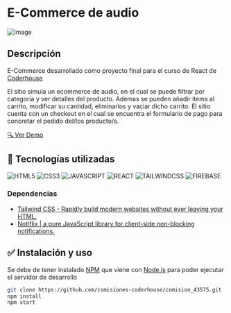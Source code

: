 # E-Commerce de audio

![image](readme/preview.gif)

## Descripción

E-Commerce desarrollado como proyecto final para el curso de React de [Coderhouse](https://www.coderhouse.com/)

El sitio simula un ecommerce de audio, en el cual se puede filtrar por categoria y ver detalles del producto.
Ademas se pueden añadir items al carrito, modificar su cantidad, eliminarlos y vaciar dicho carrito.
El sitio cuenta con un checkout en el cual se encuentra el formulario de pago para concretar el pedido del/los producto/s.

[:mag: Ver Demo](https://eccomerce-react-galvanpablo.vercel.app/)

## :wrench: Tecnologías utilizadas
![HTML5](https://img.shields.io/badge/HTML5-E34F26?style=for-the-badge&logo=html5&logoColor=white) ![CSS3](https://img.shields.io/badge/CSS3-1572B6?style=for-the-badge&logo=css3&logoColor=white) ![JAVASCRIPT](https://img.shields.io/badge/JavaScript-323330?style=for-the-badge&logo=javascript&logoColor=F7DF1E) ![REACT](https://img.shields.io/badge/React-20232A?style=for-the-badge&logo=react&logoColor=61DAFB) ![TAILWINDCSS](https://img.shields.io/badge/Tailwind_CSS-38B2AC?style=for-the-badge&logo=tailwind-css&logoColor=white) ![FIREBASE](https://img.shields.io/badge/firebase-ffca28?style=for-the-badge&logo=firebase&logoColor=black)

### Dependencias
- [Tailwind CSS - Rapidly build modern websites without ever leaving your HTML.](https://tailwindcss.com/)
- [Notiflix | a pure JavaScript library for client-side non-blocking notifications.](https://notiflix.github.io/)

## :white_check_mark: Instalación y uso
Se debe de tener instalado [NPM](https://www.npmjs.com/) que viene con [Node.js](https://nodejs.org/es/) para poder ejecutar el servidor de desarrollo

```bash
git clone https://github.com/comisiones-coderhouse/comision_43575.git
npm install
npm start
```

